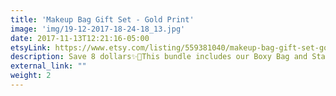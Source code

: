 ```yaml
---
title: 'Makeup Bag Gift Set - Gold Print'
image: 'img/19-12-2017-18-24-18_13.jpg'
date: 2017-11-13T12:21:16-05:00
etsyLink: https://www.etsy.com/listing/559381040/makeup-bag-gift-set-gold-print-cosmetic?ref=shop_home_active_14
description: Save 8 dollars✨🎉This bundle includes our Boxy Bag and Stand Up Bag, perfect gift!!These bags are great for travel and storage and organization.Each Lined with sturdy interfacing and handle attached to the side.Lined with ProSoft® Food Safe Waterproof PUL Fabric to wipe clean during use. Each stand up bag has a strong metal zipper. Fabric pattern image will vary slightly and be unique for each bag.Boxy Bag Measurements:• 9" long• 5 1/2" tall• 5" wideStand Up Bag Measurements:•9 1/4"long•6 1/2" tall•4 1/4" widely Save 8 dollars✨🎉This bundle includes our Boxy Bag and Stand Up Bag, perfect gift!!These bags are great for travel and storage and organization.Each Lined with sturdy interfacing and handle attached to the side.Lined with ProSoft® Food Safe Waterproof PUL Fabric to wipe clean during use. Each stand up bag has a strong metal zipper. Fabric pattern image will vary slightly and be unique for each bag.Boxy Bag Measurements:• 9" long• 5 1/2" tall• 5" wideStand Up Bag Measurements:•9 1/4"long•6 1/2" tall•4 1/4" widely + More – Less
external_link: ""
weight: 2
---
```

